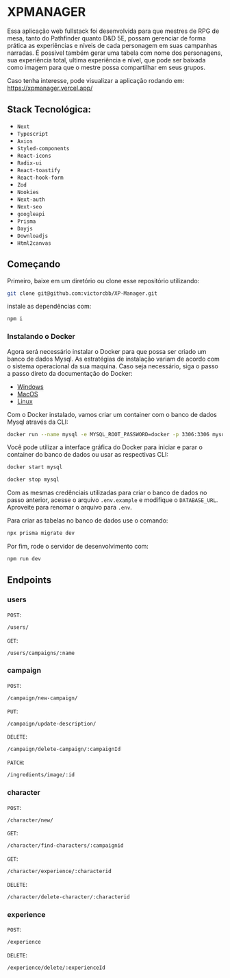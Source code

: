 # XPMANAGER

Essa aplicação web fullstack foi desenvolvida para que mestres de RPG de mesa, tanto do Pathfinder quanto D&D 5E, possam gerenciar de forma prática as experiências e níveis de cada personagem em suas campanhas narradas. É possivel também gerar uma tabela com nome dos personagens, sua experiência total, ultima experiência e nível, que pode ser baixada como imagem para que o mestre possa compartilhar em seus grupos.

Caso tenha interesse, pode visualizar a aplicação rodando em: https://xpmanager.vercel.app/

## Stack Tecnológica:

 - `Next`
 - `Typescript`
 - `Axios`
 - `Styled-components`
 - `React-icons`
 - `Radix-ui`
 - `React-toastify`
 - `React-hook-form`
 - `Zod`
 - `Nookies`
 - `Next-auth`
 - `Next-seo`
 - `googleapi`
 - `Prisma`
 - `Dayjs`
 - `Downloadjs`
 - `Html2canvas`

## Começando

Primeiro, baixe em um diretório ou clone esse repositório utilizando:

```bash
git clone git@github.com:victorcbb/XP-Manager.git
```

instale as dependências com:

```bash
npm i
```

### Instalando o Docker

Agora será necessário instalar o Docker para que possa ser criado um banco de dados Mysql. As estratégias de instalação variam de acordo com o sistema operacional da sua maquina. Caso seja necessário, siga o passo a passo direto da documentação do Docker:

- [Windows](https://docs.docker.com/desktop/install/windows-install/)
- [MacOS](https://docs.docker.com/desktop/install/mac-install/)
- [Linux](https://docs.docker.com/desktop/install/linux-install/#supported-platforms)

Com o Docker instalado, vamos criar um container com o banco de dados Mysql através da CLI:

 ```bash 
docker run --name mysql -e MYSQL_ROOT_PASSWORD=docker -p 3306:3306 mysql:latest
```

Você pode utilizar a interface gráfica do Docker para iniciar e parar o container do banco de dados ou usar as respectivas CLI:

 ```bash 
docker start mysql
```

 ```bash 
docker stop mysql
```

Com as mesmas credênciais utilizadas para criar o banco de dados no passo anterior, acesse o arquivo `.env.example` e modifique o `DATABASE_URL`. Aproveite para renomar o arquivo para `.env`.

Para criar as tabelas no banco de dados use o comando:

 ```bash 
npx prisma migrate dev
```

Por fim, rode o servidor de desenvolvimento com:

```bash
npm run dev
```

## Endpoints

### users

`POST`: 
```bash 
/users/
```

`GET`: 
```bash 
/users/campaigns/:name
```

### campaign

`POST`: 
```bash 
/campaign/new-campaign/
```

`PUT`: 
```bash 
/campaign/update-description/
```

`DELETE`: 
```bash 
/campaign/delete-campaign/:campaignId
```

`PATCH`: 
```bash 
/ingredients/image/:id
```

### character

`POST`: 
```bash 
/character/new/
```

`GET`: 
```bash 
/character/find-characters/:campaignid
```

`GET`: 
```bash 
/character/experience/:characterid
```

`DELETE`: 
```bash 
/character/delete-character/:characterid
```

### experience

`POST`: 
```bash
/experience
```

`DELETE`: 
```bash 
/experience/delete/:experienceId
```



